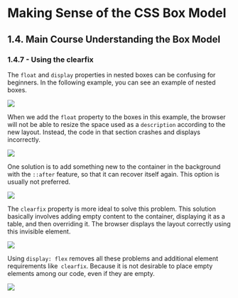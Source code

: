 # Making Sense of the CSS Box Model
## 1.4. Main Course Understanding the Box Model
### 1.4.7 - Using the clearfix

The `float` and `display` properties in nested boxes can be confusing for beginners. In the following example, you can see an example of nested boxes.

![](https://media.giphy.com/media/MRGE6C6mkVLkCGlilv/giphy.gif)

When we add the `float` property to the boxes in this example, the browser will not be able to resize the space used as a `description` according to the new layout. Instead, the code in that section crashes and displays incorrectly.

![](https://media.giphy.com/media/1dOd0zsWiz0nY9o4oE/giphy.gif)

One solution is to add something new to the container in the background with the `::after` feature, so that it can recover itself again. This option is usually not preferred.

![](https://media.giphy.com/media/xFlei1e0T4kQ43c2ob/giphy.gif)

The `clearfix` property is more ideal to solve this problem. This solution basically involves adding empty content to the container, displaying it as a table, and then overriding it. The browser displays the layout correctly using this invisible element.

![](https://media.giphy.com/media/yNZQj63hxogvj9ydms/giphy.gif)

Using `display: flex` removes all these problems and additional element requirements like` clearfix`. Because it is not desirable to place empty elements among our code, even if they are empty.

![](https://media.giphy.com/media/1eExVzF50usdJIbuxs/giphy.gif)
